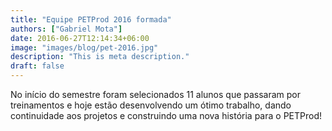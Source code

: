 ```yaml
---
title: "Equipe PETProd 2016 formada"
authors: ["Gabriel Mota"]
date: 2016-06-27T12:14:34+06:00
image: "images/blog/pet-2016.jpg"
description: "This is meta description."
draft: false
---
```



No início do semestre foram selecionados 11 alunos que passaram por treinamentos e hoje estão desenvolvendo um ótimo trabalho, dando continuidade aos projetos e construindo uma nova história para o PETProd!
